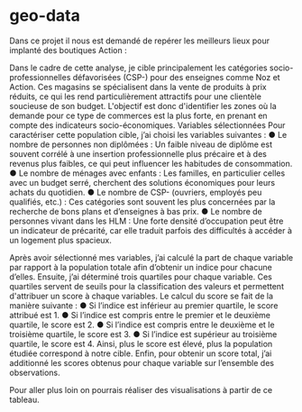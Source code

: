 # geo-data
Dans ce projet il nous est demandé de repérer les meilleurs lieux pour implanté des boutiques Action : 


Dans le cadre de cette analyse, je cible principalement les catégories socio-professionnelles
défavorisées (CSP-) pour des enseignes comme Noz et Action. Ces magasins se spécialisent
dans la vente de produits à prix réduits, ce qui les rend particulièrement attractifs pour une
clientèle soucieuse de son budget.
L'objectif est donc d'identifier les zones où la demande pour ce type de commerces est la plus
forte, en prenant en compte des indicateurs socio-économiques.
Variables sélectionnées
Pour caractériser cette population cible, j’ai choisi les variables suivantes :
● Le nombre de personnes non diplômées : Un faible niveau de diplôme est souvent
corrélé à une insertion professionnelle plus précaire et à des revenus plus faibles, ce qui
peut influencer les habitudes de consommation.
● Le nombre de ménages avec enfants : Les familles, en particulier celles avec un
budget serré, cherchent des solutions économiques pour leurs achats du quotidien.
● Le nombre de CSP- (ouvriers, employés peu qualifiés, etc.) : Ces catégories sont
souvent les plus concernées par la recherche de bons plans et d’enseignes à bas prix.
● Le nombre de personnes vivant dans les HLM : Une forte densité d’occupation peut
être un indicateur de précarité, car elle traduit parfois des difficultés à accéder à un
logement plus spacieux.

Après avoir sélectionné mes variables, j’ai calculé la part de chaque variable par rapport à la
population totale afin d’obtenir un indice pour chacune d’elles.
Ensuite, j’ai déterminé trois quartiles pour chaque variable. Ces quartiles servent de seuils pour
la classification des valeurs et permettent d'attribuer un score à chaque variables.
Le calcul du score se fait de la manière suivante :
● Si l’indice est inférieur au premier quartile, le score attribué est 1.
● Si l’indice est compris entre le premier et le deuxième quartile, le score est 2.
● Si l’indice est compris entre le deuxième et le troisième quartile, le score est 3.
● Si l’indice est supérieur au troisième quartile, le score est 4.
Ainsi, plus le score est élevé, plus la population étudiée correspond à notre cible.
Enfin, pour obtenir un score total, j’ai additionné les scores obtenus pour chaque variable sur
l’ensemble des observations.


Pour aller plus loin on pourrais réaliser des visualisations à partir de ce tableau.
